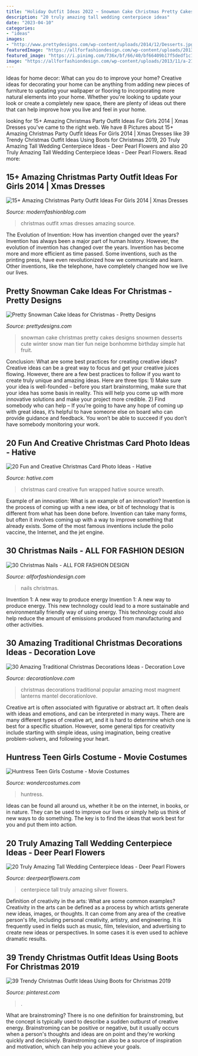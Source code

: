 ```yaml
---
title: "Holiday Outfit Ideas 2022 ~ Snowman Cake Christmas Pretty Cakes Designs Snowmen Desserts Cute Winter Snow Man Tier Fun Neige Bonhomme Birthday Simple Hat Fruit"
description: "20 truly amazing tall wedding centerpiece ideas"
date: "2023-04-10"
categories:
- "ideas"
images:
- "http://www.prettydesigns.com/wp-content/uploads/2014/12/Desserts.jpg"
featuredImage: "https://allforfashiondesign.com/wp-content/uploads/2013/11/a-21.jpg"
featured_image: "https://i.pinimg.com/736x/bf/66/40/bf66409b17f5dedf1c16959a14c2773b.jpg"
image: "https://allforfashiondesign.com/wp-content/uploads/2013/11/a-21.jpg"
---
```



Ideas for home decor: What can you do to improve your home?
Creative ideas for decorating your home can be anything from adding new pieces of furniture to updating your wallpaper or flooring to incorporating more natural elements into your home. Whether you're looking to update your look or create a completely new space, there are plenty of ideas out there that can help improve how you live and feel in your home.

	

		
looking for 15+ Amazing Christmas Party Outfit Ideas For Girls 2014 | Xmas Dresses you've came to the right web. We have 8 Pictures about 15+ Amazing Christmas Party Outfit Ideas For Girls 2014 | Xmas Dresses like 39 Trendy Christmas Outfit Ideas Using Boots for Christmas 2019, 20 Truly Amazing Tall Wedding Centerpiece Ideas - Deer Pearl Flowers and also 20 Truly Amazing Tall Wedding Centerpiece Ideas - Deer Pearl Flowers. Read more:
		
    
## 15+ Amazing Christmas Party Outfit Ideas For Girls 2014 | Xmas Dresses

<img loading=lazy src="http://modernfashionblog.com/wp-content/uploads/2014/11/15-Amazing-Christmas-Party-Outfit-Ideas-For-Girls-2014-Xmas-Dresses-16.jpg" onerror="this.onerror=null;this.src='https://tse2.mm.bing.net/th?id=OIP.BMvwIQ62w7LDsLBb310UxQHaLi&amp;pid=15.1';" alt="15+ Amazing Christmas Party Outfit Ideas For Girls 2014 | Xmas Dresses">

_Source: modernfashionblog.com_

>christmas outfit xmas dresses amazing source. 

	

The Evolution of Invention: How has invention changed over the years?
Invention has always been a major part of human history. However, the evolution of invention has changed over the years. Invention has become more and more efficient as time passed. Some inventions, such as the printing press, have even revolutionized how we communicate and learn. Other inventions, like the telephone, have completely changed how we live our lives.

    
## Pretty Snowman Cake Ideas For Christmas - Pretty Designs

<img loading=lazy src="http://www.prettydesigns.com/wp-content/uploads/2014/12/Desserts.jpg" onerror="this.onerror=null;this.src='https://tse3.mm.bing.net/th?id=OIP.rMdNlepkS8zfmm23vQJ5igHaJ3&amp;pid=15.1';" alt="Pretty Snowman Cake Ideas for Christmas - Pretty Designs">

_Source: prettydesigns.com_

>snowman cake christmas pretty cakes designs snowmen desserts cute winter snow man tier fun neige bonhomme birthday simple hat fruit. 

	

Conclusion: What are some best practices for creating creative ideas?
Creative ideas can be a great way to focus and get your creative juices flowing. However, there are a few best practices to follow if you want to create truly unique and amazing ideas. Here are three tips: 1) Make sure your idea is well-founded – before you start brainstorming, make sure that your idea has some basis in reality. This will help you come up with more innovative solutions and make your project more credible. 2) Find somebody who can help – If you’re going to have any hope of coming up with great ideas, it’s helpful to have someone else on board who can provide guidance and feedback. You won’t be able to succeed if you don’t have somebody monitoring your work.

    
## 20 Fun And Creative Christmas Card Photo Ideas - Hative

<img loading=lazy src="https://hative.com/wp-content/uploads/2014/11/christmas-card-photo-ideas/20-christmas-card-photo-ideas.jpg" onerror="this.onerror=null;this.src='https://tse4.mm.bing.net/th?id=OIP.Ehoul_5dcS1fe_MrInoUOwHaLH&amp;pid=15.1';" alt="20 Fun and Creative Christmas Card Photo Ideas - Hative">

_Source: hative.com_

>christmas card creative fun wrapped hative source wreath. 

	

Example of an innovation: What is an example of an innovation?
Invention is the process of coming up with a new idea, or bit of technology that is different from what has been done before. Invention can take many forms, but often it involves coming up with a way to improve something that already exists. Some of the most famous inventions include the polio vaccine, the Internet, and the jet engine.

    
## 30 Christmas Nails - ALL FOR FASHION DESIGN

<img loading=lazy src="https://allforfashiondesign.com/wp-content/uploads/2013/11/a-21.jpg" onerror="this.onerror=null;this.src='https://tse2.mm.bing.net/th?id=OIP.kfuZBJyMnooALr0GCq9LogHaJ4&amp;pid=15.1';" alt="30 Christmas Nails - ALL FOR FASHION DESIGN">

_Source: allforfashiondesign.com_

>nails christmas. 

	

Invention 1: A new way to produce energy
Invention 1: A new way to produce energy. This new technology could lead to a more sustainable and environmentally friendly way of using energy. This technology could also help reduce the amount of emissions produced from manufacturing and other activities.

    
## 30 Amazing Traditional Christmas Decorations Ideas - Decoration Love

<img loading=lazy src="http://decorationlove.com/wp-content/uploads/2016/09/Christmas-Mantel-with-Lanterns.jpg" onerror="this.onerror=null;this.src='https://tse2.mm.bing.net/th?id=OIP.GWVv1yP3cRQ9tdDd9-rH3gHaK9&amp;pid=15.1';" alt="30 Amazing Traditional Christmas Decorations Ideas - Decoration Love">

_Source: decorationlove.com_

>christmas decorations traditional popular amazing most magment lanterns mantel decorationlove. 

	

Creative art is often associated with figurative or abstract art. It often deals with ideas and emotions, and can be interpreted in many ways. There are many different types of creative art, and it is hard to determine which one is best for a specific situation. However, some general tips for creativity include starting with simple ideas, using imagination, being creative problem-solvers, and following your heart.

    
## Huntress Teen Girls Costume - Movie Costumes

<img loading=lazy src="https://img.wondercostumes.com/products/17-3/huntress-teen-costume.jpg" onerror="this.onerror=null;this.src='https://tse4.mm.bing.net/th?id=OIP.uyMs8pa58_OYlOvoGGygegHaKX&amp;pid=15.1';" alt="Huntress Teen Girls Costume - Movie Costumes">

_Source: wondercostumes.com_

>huntress. 

	

Ideas can be found all around us, whether it be on the internet, in books, or in nature. They can be used to improve our lives or simply help us think of new ways to do something. The key is to find the ideas that work best for you and put them into action.

    
## 20 Truly Amazing Tall Wedding Centerpiece Ideas - Deer Pearl Flowers

<img loading=lazy src="http://www.deerpearlflowers.com/wp-content/uploads/2015/04/silver-wedding-centerpiece-ideas.jpg" onerror="this.onerror=null;this.src='https://tse2.mm.bing.net/th?id=OIP.BlBRYISCzTk9jCD0x34knAHaLa&amp;pid=15.1';" alt="20 Truly Amazing Tall Wedding Centerpiece Ideas - Deer Pearl Flowers">

_Source: deerpearlflowers.com_

>centerpiece tall truly amazing silver flowers. 

	

Definition of creativity in the arts: What are some common examples?
Creativity in the arts can be defined as a process by which artists generate new ideas, images, or thoughts. It can come from any area of the creative person's life, including personal creativity, artistry, and engineering. It is frequently used in fields such as music, film, television, and advertising to create new ideas or perspectives. In some cases it is even used to achieve dramatic results.

    
## 39 Trendy Christmas Outfit Ideas Using Boots For Christmas 2019

<img loading=lazy src="https://i.pinimg.com/736x/bf/66/40/bf66409b17f5dedf1c16959a14c2773b.jpg" onerror="this.onerror=null;this.src='https://tse1.mm.bing.net/th?id=OIP.odEFrRuYTWh_dtnYWHSvmQHaLD&amp;pid=15.1';" alt="39 Trendy Christmas Outfit Ideas Using Boots for Christmas 2019">

_Source: pinterest.com_

>. 

	

What are brainstroming?
There is no one definition for brainstroming, but the concept is typically used to describe a sudden outburst of creative energy. Brainstroming can be positive or negative, but it usually occurs when a person's thoughts and ideas are on point and they're working quickly and decisively. Brainstroming can also be a source of inspiration and motivation, which can help you achieve your goals.

